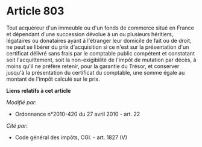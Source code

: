 # Article 803

Tout acquéreur d'un immeuble ou d'un fonds de commerce situé en France et dépendant d'une succession dévolue à un ou
plusieurs héritiers, légataires ou donataires ayant à l'étranger leur domicile de fait ou de droit, ne peut se libérer du
prix d'acquisition si ce n'est sur la présentation d'un certificat délivré sans frais par le comptable  public compétent et
constatant soit l'acquittement, soit la non-exigibilité de l'impôt de mutation par décès, à moins qu'il ne préfère retenir,
pour la garantie du Trésor, et conserver jusqu'à la présentation du certificat du comptable, une somme égale au montant de
l'impôt calculé sur le prix.

**Liens relatifs à cet article**

_Modifié par_:

  - Ordonnance n°2010-420  du 27 avril 2010 - art. 22

_Cité par_:

  - Code général des impôts, CGI. - art. 1827 (V)

